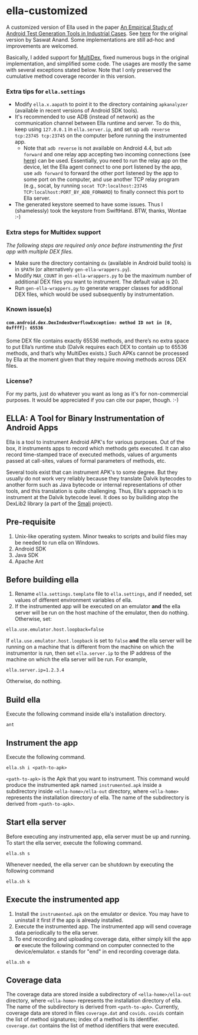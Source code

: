 # ella-customized

A customized version of Ella used in the paper [An Empirical Study of Android Test Generation Tools in Industrial Cases](https://dl.acm.org/citation.cfm?id=3240465). See [here](https://github.com/saswatanand/ella) for the original version by Saswat Anand. Some implementations are still ad-hoc and improvements are welcomed.

Basically, I added support for [MultiDex](https://developer.android.com/studio/build/multidex), fixed numerous bugs in the original implementation, and simplified some code. The usages are mostly the same with several exceptions stated below. Note that I only preserved the cumulative method coverage recorder in this version.

### Extra tips for `ella.settings`

* Modify `ella.x.aapath` to point it to the directory containing `apkanalyzer` (available in recent versions of Android SDK tools).
* It's recommended to use ADB (instead of network) as the communication channel between Ella runtime and server. To do this, keep using `127.0.0.1` in `ella.server.ip`, and set up `adb reverse tcp:23745 tcp:23745` on the computer before running the instrumented app.
  - Note that `adb reverse` is not available on Android 4.4, but `adb forward` and one relay app accepting two incoming connections (see [here](https://github.com/ms1995/tcp-relay-android)) can be used. Essentially, you need to run the relay app on the device, let the Ella agent connect to one port listened by the app, use `adb forward` to forward the other port listened by the app to some port on the computer, and use another TCP relay program (e.g., socat, by running `socat TCP:localhost:23745 TCP:localhost:PORT_BY_ADB_FORWARD`) to finally connect this port to Ella server.
* The generated keystore seemed to have some issues. Thus I (shamelessly) took the keystore from SwiftHand. BTW, thanks, Wontae :-)

### Extra steps for Multidex support

*The following steps are required only once before instrumenting the first app with multiple DEX files.*

* Make sure the directory containing `dx` (available in Android build tools) is in `$PATH` (or alternatively `gen-ella-wrappers.py`).
* Modify `MAX_COUNT` in `gen-ella-wrappers.py` to be the maximum number of additional DEX files you want to instrument. The default value is 20.
* Run `gen-ella-wrappers.py` to generate wrapper classes for additional DEX files, which would be used subsequently by instrumentation.

### Known issue(s)

#### `com.android.dex.DexIndexOverflowException: method ID not in [0, 0xffff]: 65536`

Some DEX file contains exactly 65536 methods, and there’s no extra space to put Ella’s runtime stub (Dalvik requires each DEX to contain up to 65536 methods, and that’s why MultiDex exists.) Such APKs cannot be processed by Ella at the moment given that they require moving methods across DEX files.

### License?

For my parts, just do whatever you want as long as it's for non-commercial purposes. It would be appreciated if you can cite our paper, though. :-)

## ELLA: A Tool for Binary Instrumentation of Android Apps


Ella is a tool to instrument Android APK's for various purposes. Out of the box, it instruments
apps to record which methods gets executed. It can also record time-stamped trace of executed
methods, values of arguments passed at call-sites, values of formal parameters of methods, etc.

Several tools exist that can instrument APK's to some
degree. But they usually do not work very reliably because they
translate Dalvik bytecodes to another form such as Java bytecode or
internal representations of other tools, and this translation is quite
challenging.  Thus, Ella's approach is to instrument at the Dalvik
bytecode level. It does so by builiding atop the DexLib2 library (a part
of the [Smali](https://github.com/JesusFreke/smali) project).

## Pre-requisite
1. Unix-like operating system. Minor tweaks to scripts and build files may be needed to run ella on Windows.
2. Android SDK
3. Java SDK
4. Apache Ant

## Before building ella
1. Rename `ella.settings.template` file to `ella.settings`, and if needed, set values of different environment variables of ella.
2. If the instrumented app will be executed on an emulator **and** the ella server will be run on the host machine of the emulator, then do nothing. Otherwise, set:
```
ella.use.emulator.host.loopback=false
```
If `ella.use.emulator.host.loopback` is set to `false` **and** the ella server will be running on a machine that is different from the machine on which the instrumentor is run, then set `ella.server.ip` to the IP address of the machine on which the ella server will be run. For example,
```
ella.server.ip=1.2.3.4
```
Otherwise, do nothing.

## Build ella
Execute the following command inside ella's installation directory.
```
ant 
```

## Instrument the app
Execute the following command.
```
ella.sh i <path-to-apk>
```

`<path-to-apk>` is the Apk that you want to instrument. This command would produce the instrumented apk named `instrumented.apk` inside a subdirectory inside `<ella-home>/ella-out` directory, where `<ella-home>` represents the installation directory of ella. The name of the subdirectory is derived from `<path-to-apk>`.

## Start ella server
Before executing any instrumented app, ella server must be up and running. To start the ella server, execute the following command.
```
ella.sh s
```
Whenever needed, the ella server can be shutdown by executing the following command
```
ella.sh k
```
## Execute the instrumented app 
1. Install the `instrumented.apk` on the emulator or device. You may have to uninstall it first if the app is already installed.
2. Execute the instrumented app. The instrumented app will send coverage data periodically to the ella server.
3. To end recording and uploading coverage data, either simply kill the app **or** execute the following command on computer connected to the device/emulator. `e` stands for "end" in end recording coverage data.
```
ella.sh e
```

## Coverage data

The coverage data are stored inside a subdirectory of `<ella-home>/ella-out` directory, where `<ella-home>` represents the installation directory of ella. The name of the subdirectory is derived from `<path-to-apk>`. Currently, coverage data are stored in files `coverage.dat` and `covids`. `covids` contain the list of method signatures; index of a method is its identifier. `coverage.dat` contains the list of method identifiers that were executed.
